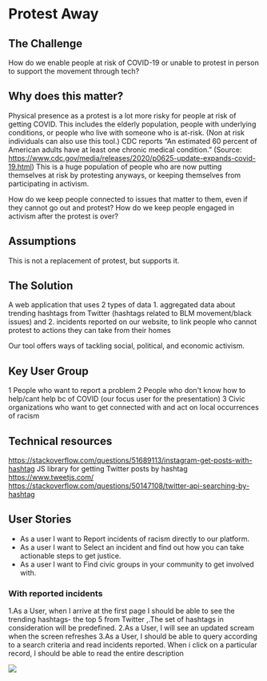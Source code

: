 # Protest Away

## The Challenge
How do we enable people at risk of COVID-19 or unable to protest in person to support the movement through
tech?

## Why does this matter?
Physical presence as a protest is a lot more risky for people at risk of getting  COVID. This includes the elderly population, people with underlying conditions, or people who live with someone who is at-risk. (Non at risk individuals can also use this tool.) CDC reports “An estimated 60 percent of American adults have at least one chronic medical condition.” (Source: https://www.cdc.gov/media/releases/2020/p0625-update-expands-covid-19.html)
This is a huge population of people who are now putting themselves at risk by protesting anyways, or keeping themselves from participating in activism. 

How do we keep people connected to issues that matter to them, even if they cannot go out and protest?
How do we keep people engaged in activism after the protest is over?

## Assumptions
This is not a replacement of protest, but supports it. 

## The Solution
A web application that uses 2 types of data 1. aggregated data about trending hashtags from Twitter (hashtags related to BLM movement/black issues) and 2. incidents reported on our website, to link people who cannot protest to actions they can take from their homes 

Our tool offers ways of tackling social, political, and economic activism.


## Key User Group

1 People who want to report a problem 
2 People who don't know how to help/cant help bc of COVID (our focus user for the presentation) 
3 Civic organizations who want to get connected with and act on local occurrences of racism

## Technical resources

https://stackoverflow.com/questions/51689113/instagram-get-posts-with-hashtag
JS library for getting Twitter posts by hashtag
https://www.tweetjs.com/
https://stackoverflow.com/questions/50147108/twitter-api-searching-by-hashtag

## User Stories

- As a user I want to Report incidents of racism directly to our platform. 
- As a user I want to Select an incident and find out how you can take actionable steps to get justice.
- As a user I want to Find civic groups in your community to get involved with.

### With reported incidents
1.As a User, when I arrive at the first page I should be able to see the trending hashtags- the top 5 from Twitter ,.The set of hashtags in consideration will be predefined. 
2.As a User, I will see an updated scream when the screen refreshes 
3.As a User, I should be able to query according to a search criteria and read incidents reported. When i click on a particular record, I should be able to read the entire description

![](images/https://github.com/krock07/protest-away/blob/master/src/images/Screen%20Shot%202020-07-29%20at%208.17.54%20PM.png)








